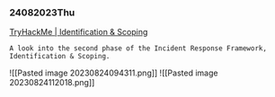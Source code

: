 ### 24082023Thu

[TryHackMe | Identification &amp; Scoping](https://tryhackme.com/room/identificationandscoping)

```
A look into the second phase of the Incident Response Framework, Identification & Scoping.
```

![[Pasted image 20230824094311.png]]
![[Pasted image 20230824112018.png]]
